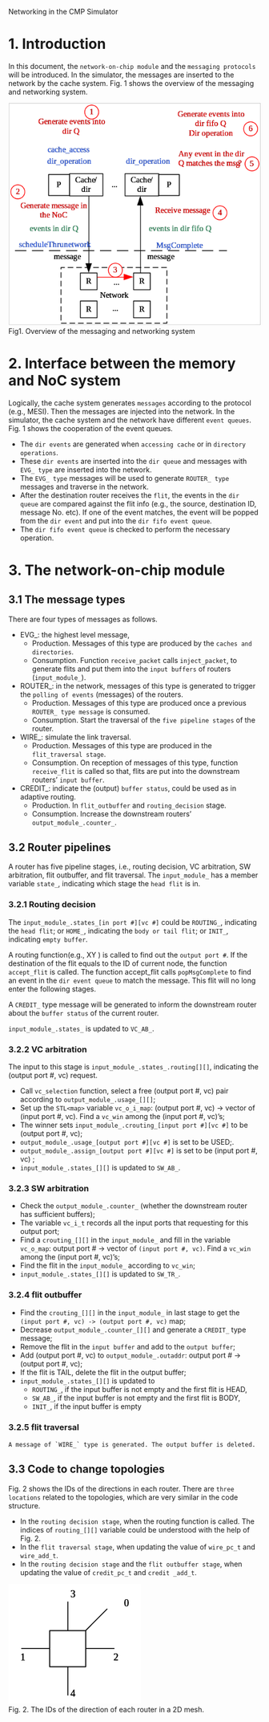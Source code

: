 Networking in the CMP Simulator

# 1. Introduction 
In this document, the `network-on-chip module` and the `messaging protocols` will be introduced. In the simulator, the messages are inserted to the network by the cache system. Fig. 1 shows the overview of the messaging and networking system. 

![](images/network-fig1.png)  
Fig1. Overview of the messaging and networking system

# 2. Interface between the memory and NoC system
Logically, the cache system generates `messages` according to the protocol (e.g., MESI). Then the messages are injected into the network. In the simulator, the cache system and the network have different `event queues`. Fig. 1 shows the cooperation of the event queues. 

- The `dir events` are generated when `accessing cache` or in `directory operations`. 
- These `dir events` are inserted into the `dir queue` and messages with `EVG_ type` are inserted into the network. 
- The `EVG_ type` messages will be used to generate `ROUTER_ type` messages and traverse in the network. 
- After the destination router receives the `flit`, the events in the `dir queue` are compared against the flit info (e.g., the source, destination ID, message No. etc). If one of the event matches, the event will be popped from the `dir event` and put into the `dir fifo event queue`.
- The `dir fifo event queue` is checked to perform the necessary operation.

# 3. The network-on-chip module 
## 3.1 The message types
There are four types of messages as follows.
- EVG_: the highest level message,
  - Production. Messages of this type are produced by the `caches and directories`. 
  - Consumption. Function `receive_packet` calls `inject_packet`, to generate flits and put them into the `input buffers` of routers (`input_module_`).
- ROUTER_: in the network, messages of this type is generated to trigger the `polling of events` (messages) of the routers.
  - Production. Messages of this type are produced once a previous `ROUTER_ type message` is consumed. 
  - Consumption. Start the traversal of the `five pipeline stages` of the router. 
- WIRE_:  simulate the link traversal. 
  - Production. Messages of this type are produced in the `flit_traversal stage`.
  - Consumption. On reception of messages of this type, function `receive_flit` is called so that, flits are put into the downstream routers’ `input buffer`.
- CREDIT_: indicate the (output) `buffer status`, could be used as in adaptive routing. 
  - Production. In `flit_outbuffer` and `routing_decision` stage.
  - Consumption. Increase the downstream routers’ `output_module_.counter_`. 

## 3.2 Router pipelines

A router has five pipeline stages, i.e., routing decision, VC arbitration, SW arbitration, flit outbuffer, and flit traversal. The `input_module_` has a member variable `state_`, indicating which stage the `head flit` is in. 

### 3.2.1 Routing decision

The `input_module_.states_[in port #][vc #]` could be `ROUTING_`, indicating the `head flit`; or `HOME_`, indicating the `body or tail flit`; or `INIT_`, indicating `empty buffer`.

A routing function(e.g., XY ) is called to find out the `output port #`. If the destination of the flit equals to the ID of current node, the function `accept_flit` is called. The function accept_flit calls `popMsgComplete` to find an event in the `dir event queue` to match the message. This flit will no long enter the following stages. 

A `CREDIT_` type message will be generated to inform the downstream router about the `buffer status` of the current router. 

`input_module_.states_` is updated to `VC_AB_`.


### 3.2.2 VC arbitration

The input to this stage is `input_module_.states_.routing[][]`, indicating the (output port #, vc) request. 
- Call `vc_selection` function, select a free (output port #, vc) pair according to `output_module_.usage_[][]`; 
- Set up the `STL<map>` variable `vc_o_i_map`: (output port #, vc) -> vector of (input port #, vc). Find a `vc_win` among the (input port #, vc)’s;
- The winner sets `input_module_.crouting_[input port #][vc #]` to be (output port #, vc);
- `output_module_.usage_[output port #][vc #]` is set to be USED;.
- `output_module_.assign_[output port #][vc #]` is set to be (input port #, vc) ;
- `input_module_.states_[][]` is updated to `SW_AB_`.

### 3.2.3 SW arbitration

- Check the `output_module_.counter_` (whether the downstream router has sufficient buffers);
- The variable `vc_i_t` records all the input ports that requesting for this output port;
- Find a `crouting_[][]` in the `input_module_` and fill in the variable `vc_o_map`: output port # -> vector of `(input port #, vc)`. Find a `vc_win` among the (input port #, vc)’s;
- Find the flit in the `input_module_` according to `vc_win`;
- `input_module_.states_[][]` is updated to `SW_TR_`.

### 3.2.4 flit outbuffer

- Find the `crouting_[][]` in the `input_module_` in last stage to get the `(input port #, vc) -> (output port #, vc)` map;
- Decrease `output_module_.counter_[][]` and generate a `CREDIT_` type message;
- Remove the flit in the `input buffer` and add to the `output buffer`; 
- Add (output port #, vc) to `output_module_.outaddr`: output port # -> (output port #, vc);
- If the flit is TAIL, delete the flit in the output buffer;
- `input_module_.states_[][]` is updated to 
  - `ROUTING_`, if the input buffer is not empty and the first flit is HEAD, 
  - `SW_AB_`, if the input buffer is not empty and the first flit is BODY,
  - `INIT_`, if the input buffer is empty

### 3.2.5 flit traversal

	A message of `WIRE_` type is generated. The output buffer is deleted. 

## 3.3 Code to change topologies
Fig. 2 shows the IDs of the directions in each router. There are `three locations` related to the topologies, which are very similar in the code structure. 
  - In the `routing decision stage`, when the routing function is called. The indices of `routing_[][]` variable could be understood with the help of Fig. 2. 
  - In the `flit traversal stage`, when updating the value of `wire_pc_t` and `wire_add_t`.
  - In the `routing decision stage` and the `flit outbuffer stage`, when updating the value of `credit_pc_t` and `credit _add_t`.

![](images/network-fig2.png)  
Fig. 2. The IDs of the direction of each router in a 2D mesh. 



